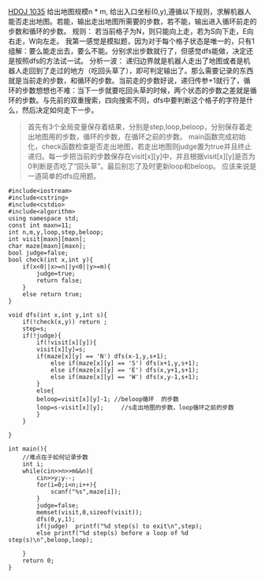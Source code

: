 [HDOJ 1035](http://acm.hdu.edu.cn/showproblem.php?pid=1035)
给出地图规模n * m, 给出入口坐标(0,y),遵循以下规则，求解机器人能否走出地图。若能，输出走出地图所需要的步数，若不能，输出进入循环前走的步数和循环的步数。
规则： 
若当前格子为N，则只能向上走，若为S向下走，E向右走，W向左走。
我第一感觉是模拟题，因为对于每个格子状态是唯一的，只有1组解：要么能走出去，要么不能。分别求出步数就行了，但感觉dfs能做，决定还是按照dfs的方法试一试。 
分析一波： 
递归边界就是机器人走出了地图或者是机器人走回到了走过的地方（吃回头草了），即可判定输出了。那么需要记录的东西就是当前走的步数，和循环的步数。当前走的步数好说，递归传参+1就行了，循环的步数想想也不难：当下一步就要吃回头草的时候，两个状态的步数之差就是循环的步数。与先前的双重搜索，四向搜索不同，dfs中要判断这个格子的字符是什么，然后决定如何走下一步。
>首先有3个全局变量保存着结果，分别是step,loop,beloop，分别保存着走出地图用的步数，循环的步数，在循环之前的步数。 
main函数完成初始化，check函数检查是否走出地图，若走出地图则judge置为true并且终止递归。每一步把当前的步数保存在visit[x][y]中，并且根据visit[x][y]是否为0判断是否吃了“回头草”。最后别忘了及时更新loop和beloop。
应该来说是一道简单的dfs应用题。
```
#include<iostream>
#include<cstring>
#include<cstdio>
#include<algorithm>
using namespace std;
const int maxn=11;
int n,m,y,loop,step,beloop;
int visit[maxn][maxn];
char maze[maxn][maxn];
bool judge=false;
bool check(int x,int y){
	if(x<0||x>=n||y<0||y>=m){
		judge=true;
		return false;
	}
	else return true;
}

void dfs(int x,int y,int s){
	if(!check(x,y)) return ;
	step=s;
	if(!judge){
		if(!visit[x][y]){
		visit[x][y]=s;
		if(maze[x][y] == 'N') dfs(x-1,y,s+1);
			else if(maze[x][y] == 'S') dfs(x+1,y,s+1);
            else if(maze[x][y] == 'E') dfs(x,y+1,s+1);
            else if(maze[x][y] == 'W') dfs(x,y-1,s+1);
		}
		else{
		beloop=visit[x][y]-1; //beloop循环  的步数
		loop=s-visit[x][y];		//s走出地图的步数，loop循环之前的步数
		}
	}
	
}

int main(){
	//难点在于如何记录步数
	int i;
	while(cin>>n>>m&&n){
		cin>>y;y--;
		for(i=0;i<n;i++){
			scanf("%s",maze[i]);
		}
		judge=false;
		memset(visit,0,sizeof(visit));
		dfs(0,y,1);
		if(judge)  printf("%d step(s) to exit\n",step);
        else printf("%d step(s) before a loop of %d step(s)\n",beloop,loop);

    }
    return 0;
}

```